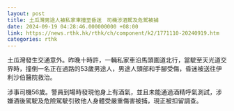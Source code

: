 ```yaml
---
layout: post
title: 土瓜灣男途人被私家車撞至昏迷　司機涉酒駕及危駕被捕
date: 2024-09-19 04:28:46.000000000 +08:00
link: https://news.rthk.hk/rthk/ch/component/k2/1771110-20240919.htm
categories: rthk
---
```


土瓜灣發生交通意外。昨晚十時許，一輛私家車沿馬頭圍道北行，當駛至天光道交界時，撞倒一名正在過路的53歲男途人，男途人頭部和手腳受傷，昏迷被送往伊利沙伯醫院救治。

涉事司機56歲。警員到場時發現他身上有酒氣，並且未能通過酒精呼氣測試，涉嫌酒後駕駛及危險駕駛引致他人身體受嚴重傷害被捕，現正被扣留調查。
